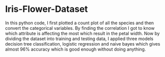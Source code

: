 # Iris-Flower-Dataset

In this python code, I first plotted a count plot of all the species and then convert the categorical variables.
By finding the correlation I got to know which attribute is affecting the most which result in the petal width.
Now by dividing the dataset into training and testing data, I applied three models decision tree classification, logistic regression and naive bayes which gives almost 96% accuracy which is good enough without doing anything.
